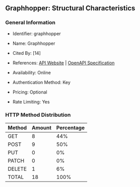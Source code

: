 ## Graphhopper: Structural Characteristics

### General Information

- Identifier: graphhopper

- Name: Graphhopper

- Cited By: [14]

- References: [API Website](https://docs.graphhopper.com) | [OpenAPI Specification](https://docs.graphhopper.com/)

- Availability: Online

- Authentication Method: Key

- Pricing: Optional

- Rate Limiting: Yes

### HTTP Method Distribution

| Method | Amount | Percentage |
|--------|--------|------------|
| GET | 8 | 44% |
| POST | 9 | 50% |
| PUT | 0 | 0% |
| PATCH | 0 | 0% |
| DELETE | 1 | 6% |
| TOTAL | 18 | 100% |
